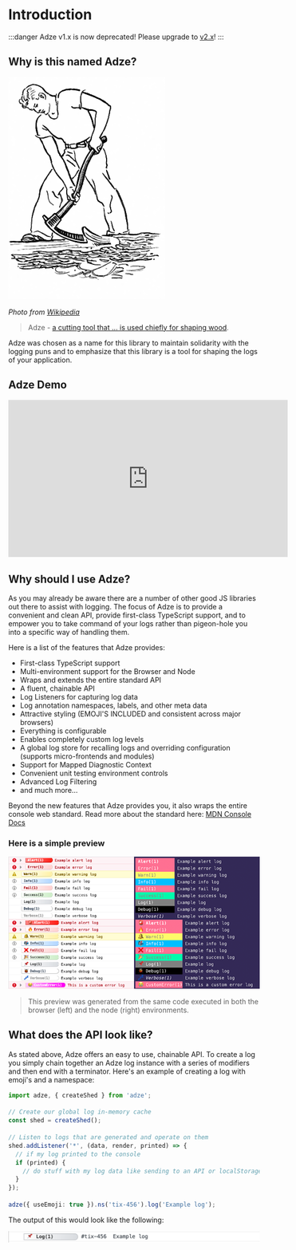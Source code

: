 # Introduction

:::danger
Adze v1.x is now deprecated! Please upgrade to [v2.x](https://adzejs.com/)!
:::

## Why is this named Adze?

![A drawing of a man using an adze to shape a log](./assets/adze.png)

_Photo from [Wikipedia](https://en.wikipedia.org/wiki/Adze)_

> Adze - [a cutting tool that ... is used chiefly for shaping wood](https://www.merriam-webster.com/dictionary/adze).

Adze was chosen as a name for this library to maintain solidarity with the logging puns and to emphasize that this library is a tool for shaping the logs of your application.

## Adze Demo

<div class="youtube-video-container">
  <iframe width="560" height="315"  src="https://www.youtube-nocookie.com/embed/8Ht3LKowKR0" title="YouTube video player" frameborder="0" allow="accelerometer; autoplay; clipboard-write; encrypted-media; gyroscope; picture-in-picture" allowfullscreen></iframe>
</div>

## Why should I use Adze?

As you may already be aware there are a number of other good JS libraries out there to assist with logging. The focus of Adze is to provide a convenient and clean API, provide first-class TypeScript support, and to empower you to take command of your logs rather than pigeon-hole you into a specific way of handling them.

Here is a list of the features that Adze provides:

- First-class TypeScript support
- Multi-environment support for the Browser and Node
- Wraps and extends the entire standard API
- A fluent, chainable API
- Log Listeners for capturing log data
- Log annotation namespaces, labels, and other meta data
- Attractive styling (EMOJI'S INCLUDED and consistent across major browsers)
- Everything is configurable
- Enables completely custom log levels
- A global log store for recalling logs and overriding configuration (supports micro-frontends and modules)
- Support for Mapped Diagnostic Context
- Convenient unit testing environment controls
- Advanced Log Filtering
- and much more...

Beyond the new features that Adze provides you, it also wraps the entire console web standard.
Read more about the standard here: [MDN Console Docs](https://developer.mozilla.org/en-US/docs/Web/API/console)

### Here is a simple preview

![Preview of Adze logs](./assets/demo.png)

> This preview was generated from the same code executed in both the browser (left) and the node (right) environments.

## What does the API look like?

As stated above, Adze offers an easy to use, chainable API. To create a log you simply chain together an Adze log instance with a series of modifiers and then end with a terminator. Here's an example of creating a log with emoji's and a namespace:

```typescript
import adze, { createShed } from 'adze';

// Create our global log in-memory cache
const shed = createShed();

// Listen to logs that are generated and operate on them
shed.addListener('*', (data, render, printed) => {
  // if my log printed to the console
  if (printed) {
    // do stuff with my log data like sending to an API or localStorage
  }
});

adze({ useEmoji: true }).ns('tix-456').log('Example log');
```

The output of this would look like the following:

![Preview of Adze logs](./examples/api_example_output.png)
